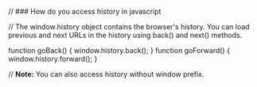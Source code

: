 // ### How do you access history in javascript

// The window.history object contains the browser's history. You can load previous and next URLs in the history using back() and next() methods.

function goBack() {
  window.history.back();
}
function goForward() {
  window.history.forward();
}

// **Note:** You can also access history without window prefix.
